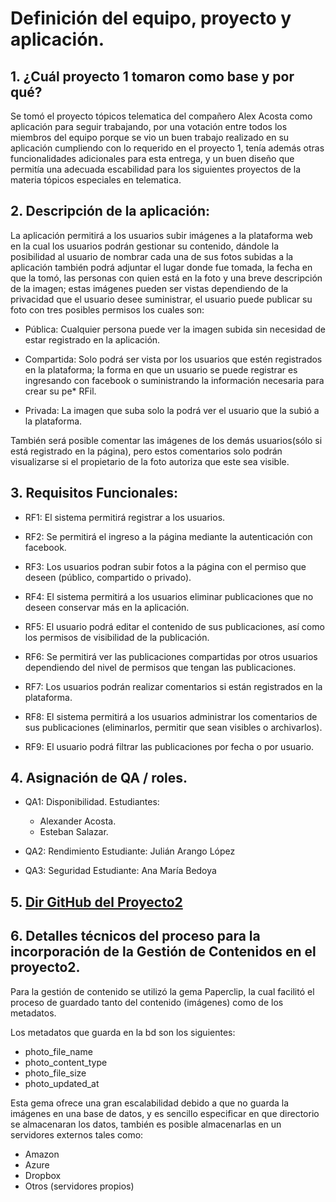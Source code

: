 # Definición del equipo, proyecto y aplicación.

## 1. ¿Cuál    proyecto 1    tomaron    como    base    y    por    qué?    

Se tomó el proyecto  tópicos telematica del compañero Alex Acosta como aplicación para seguir trabajando, por una votación entre todos los miembros del equipo porque se vio un buen trabajo realizado en su aplicación cumpliendo con lo requerido en el proyecto 1, tenía además otras funcionalidades adicionales para esta entrega,  y un buen diseño que permitía una adecuada escabilidad para los siguientes proyectos de la materia tópicos especiales en telematica.

## 2. Descripción    de    la    aplicación:

La aplicación permitirá a los usuarios subir imágenes a la plataforma web en la cual los usuarios podrán gestionar su contenido, dándole la posibilidad al usuario de nombrar cada una de sus fotos subidas a la aplicación también podrá adjuntar el lugar donde fue tomada, la fecha en que la tomó, las personas con quien está en la foto  y una breve descripción de la imagen; estas imágenes pueden ser vistas dependiendo de la privacidad que el usuario desee suministrar, el usuario puede publicar su foto con tres posibles permisos los cuales son:

  * Pública: Cualquier persona puede ver la imagen subida sin necesidad de estar registrado en la aplicación.

  * Compartida: Solo podrá ser vista por los usuarios que estén registrados en la plataforma; la forma en que un usuario se puede registrar es ingresando con facebook o suministrando la información necesaria para crear su pe* RFil.

  * Privada: La imagen que suba solo la podrá ver el usuario que la subió a la plataforma.

  También será posible comentar las imágenes de los demás usuarios(sólo si está registrado en la página), pero estos comentarios solo podrán visualizarse si el propietario de la foto  autoriza que este sea visible.    

## 3. Requisitos    Funcionales:    

  * RF1: El sistema permitirá registrar a los usuarios.

  * RF2: Se permitirá el ingreso a la página mediante la autenticación con facebook.

  * RF3: Los usuarios podran subir fotos a la página con el permiso que deseen (público, compartido o privado).

  * RF4: El sistema permitirá a los usuarios eliminar publicaciones que no deseen conservar más en la aplicación.

  * RF5: El usuario podrá editar el contenido de sus publicaciones, así como los permisos de visibilidad de la publicación.

  * RF6: Se permitirá ver las publicaciones compartidas por otros usuarios dependiendo del nivel de permisos que tengan las publicaciones.

  * RF7: Los usuarios podrán realizar comentarios si están registrados en la plataforma.

  * RF8: El sistema permitirá a los usuarios administrar los comentarios de sus publicaciones (eliminarlos, permitir que sean visibles o archivarlos).

  * RF9: El usuario podrá filtrar las publicaciones por fecha o por usuario.

## 4. Asignación    de     QA    /    roles.     
   * QA1:    Disponibilidad.
     Estudiantes:  
      *  Alexander Acosta.
      * Esteban Salazar.

   * QA2:     Rendimiento                Estudiante:  Julián Arango López

   * QA3:     Seguridad                  Estudiante: Ana María Bedoya    

## 5. [Dir    GitHub    del    Proyecto2](https://github.com/aacosta8/practicaTopicosTelematica)


## 6. Detalles    técnicos    del    proceso    para    la    incorporación    de    la    Gestión    de    Contenidos    en    el    proyecto2.    

Para la gestión de contenido se utilizó la gema Paperclip, la cual facilitó el proceso de guardado tanto del contenido (imágenes) como de los metadatos.

Los metadatos que guarda en la bd son los siguientes:

  * photo_file_name
  * photo_content_type
  * photo_file_size
  * photo_updated_at

Esta gema ofrece una gran escalabilidad debido a que no guarda la imágenes en una base de datos, y es sencillo especificar en que directorio se almacenaran los datos, también es posible almacenarlas en un servidores externos tales como:
 * Amazon
 * Azure
 * Dropbox
 * Otros (servidores propios)
